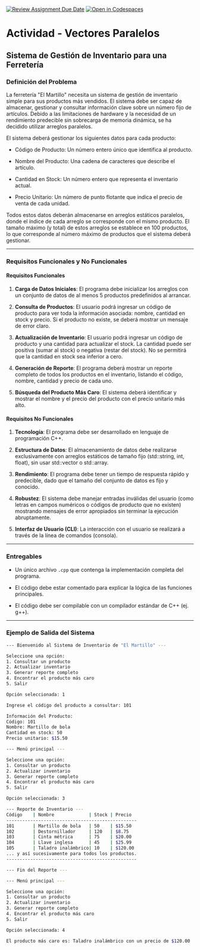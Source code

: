 [![Review Assignment Due Date](https://classroom.github.com/assets/deadline-readme-button-22041afd0340ce965d47ae6ef1cefeee28c7c493a6346c4f15d667ab976d596c.svg)](https://classroom.github.com/a/NCwY-w0V)
[![Open in Codespaces](https://classroom.github.com/assets/launch-codespace-2972f46106e565e64193e422d61a12cf1da4916b45550586e14ef0a7c637dd04.svg)](https://classroom.github.com/open-in-codespaces?assignment_repo_id=20705560)

# Actividad - Vectores Paralelos

## Sistema de Gestión de Inventario para una Ferretería

### Definición del Problema

La ferretería "El Martillo" necesita un sistema de gestión de inventario simple para sus productos más vendidos. El sistema debe ser capaz de almacenar, gestionar y consultar información clave sobre un número fijo de artículos. Debido a las limitaciones de hardware y la necesidad de un rendimiento predecible sin sobrecarga de memoria dinámica, se ha decidido utilizar arreglos paralelos.

El sistema deberá gestionar los siguientes datos para cada producto:

  * Código de Producto: Un número entero único que identifica al producto.

  * Nombre del Producto: Una cadena de caracteres que describe el artículo.

  * Cantidad en Stock: Un número entero que representa el inventario actual.

  * Precio Unitario: Un número de punto flotante que indica el precio de venta de cada unidad.

Todos estos datos deberán almacenarse en arreglos estáticos paralelos, donde el índice de cada arreglo se corresponde con el mismo producto. El tamaño máximo (y total) de estos arreglos se establece en 100 productos, lo que corresponde al número máximo de productos que el sistema deberá gestionar.

---

### Requisitos Funcionales y No Funcionales

#### Requisitos Funcionales

  1. **Carga de Datos Iniciales**: El programa debe inicializar los arreglos con un conjunto de datos de al menos 5 productos predefinidos al arrancar.

  2. **Consulta de Productos**: El usuario podrá ingresar un código de producto para ver toda la información asociada: nombre, cantidad en stock y precio. Si el producto no existe, se deberá mostrar un mensaje de error claro.

  3. **Actualización de Inventario**: El usuario podrá ingresar un código de producto y una cantidad para actualizar el stock. La cantidad puede ser positiva (sumar al stock) o negativa (restar del stock). No se permitirá que la cantidad en stock sea inferior a cero.

  4. **Generación de Reporte**: El programa deberá mostrar un reporte completo de todos los productos en el inventario, listando el código, nombre, cantidad y precio de cada uno.

  5. **Búsqueda del Producto Más Caro**: El sistema deberá identificar y mostrar el nombre y el precio del producto con el precio unitario más alto.


#### Requisitos No Funcionales

  1. **Tecnología**: El programa debe ser desarrollado en lenguaje de programación C++.

  2. **Estructura de Datos**: El almacenamiento de datos debe realizarse exclusivamente con arreglos estáticos de tamaño fijo (std::string, int, float), sin usar std::vector o std::array.

  3. **Rendimiento**: El programa debe tener un tiempo de respuesta rápido y predecible, dado que el tamaño del conjunto de datos es fijo y conocido.

  4. **Robustez**: El sistema debe manejar entradas inválidas del usuario (como letras en campos numéricos o códigos de producto que no existen) mostrando mensajes de error apropiados sin terminar la ejecución abruptamente.

  5. **Interfaz de Usuario (CLI)**: La interacción con el usuario se realizará a través de la línea de comandos (consola).

---

### Entregables

* Un único archivo `.cpp` que contenga la implementación completa del programa.

* El código debe estar comentado para explicar la lógica de las funciones principales.

* El código debe ser compilable con un compilador estándar de C++ (ej. g++).

---

### Ejemplo de Salida del Sistema

```bash
--- Bienvenido al Sistema de Inventario de "El Martillo" ---

Seleccione una opción:
1. Consultar un producto
2. Actualizar inventario
3. Generar reporte completo
4. Encontrar el producto más caro
5. Salir

Opción seleccionada: 1

Ingrese el código del producto a consultar: 101

Información del Producto:
Código: 101
Nombre: Martillo de bola
Cantidad en stock: 50
Precio unitario: $15.50

--- Menú principal ---

Seleccione una opción:
1. Consultar un producto
2. Actualizar inventario
3. Generar reporte completo
4. Encontrar el producto más caro
5. Salir

Opción seleccionada: 3

--- Reporte de Inventario ---
Código    | Nombre             | Stock | Precio
-------------------------------------------------
101       | Martillo de bola   | 50    | $15.50
102       | Destornillador     | 120   | $8.75
103       | Cinta métrica      | 75    | $20.00
104       | Llave inglesa      | 45    | $25.99
105       | Taladro inalámbrico| 10    | $120.00
... y así sucesivamente para todos los productos.
-------------------------------------------------

--- Fin del Reporte ---

--- Menú principal ---

Seleccione una opción:
1. Consultar un producto
2. Actualizar inventario
3. Generar reporte completo
4. Encontrar el producto más caro
5. Salir

Opción seleccionada: 4

El producto más caro es: Taladro inalámbrico con un precio de $120.00
```